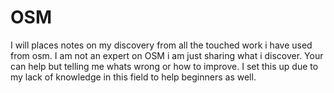 # OSM
I will places notes on my discovery from all the touched work i have used from osm. I am not an expert on OSM i am just sharing what i discover. Your can help but telling me whats wrong or how to improve. I set this up due to my lack of knowledge in this field to help beginners as well.

